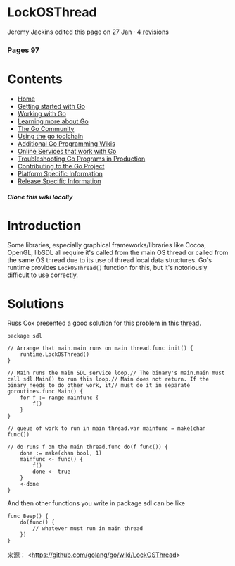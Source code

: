 

# LockOSThread

Jeremy Jackins edited this page on 27 Jan · [4 revisions](https://github.com/golang/go/wiki/LockOSThread/_history)

### 

###  Pages 97

# Contents

- [Home](https://github.com/golang/go/wiki/)
- [Getting started with Go](https://github.com/golang/go/wiki/#getting-started-with-go)
- [Working with Go](https://github.com/golang/go/wiki/#working-with-go)
- [Learning more about Go](https://github.com/golang/go/wiki/#learning-more-about-go)
- [The Go Community](https://github.com/golang/go/wiki/#the-go-community)
- [Using the go toolchain](https://github.com/golang/go/wiki/#using-the-go-toolchain)
- [Additional Go Programming Wikis](https://github.com/golang/go/wiki/#additional-go-programming-wikis)
- [Online Services that work with Go](https://github.com/golang/go/wiki/#online-services-that-work-with-go)
- [Troubleshooting Go Programs in Production](https://github.com/golang/go/wiki/#troubleshooting-go-programs-in-production)
- [Contributing to the Go Project](https://github.com/golang/go/wiki/#contributing-to-the-go-project)
- [Platform Specific Information](https://github.com/golang/go/wiki/#platform-specific-information)
- [Release Specific Information](https://github.com/golang/go/wiki/#release-specific-information)

##### Clone this wiki locally

# 

# Introduction

Some libraries, especially graphical frameworks/libraries like Cocoa, OpenGL, libSDL all require it's called from the main OS thread or called from the same OS thread due to its use of thread local data structures. Go's runtime provides `LockOSThread()` function for this, but it's notoriously difficult to use correctly.

# 

# Solutions

Russ Cox presented a good solution for this problem in this [thread](https://groups.google.com/d/msg/golang-nuts/IiWZ2hUuLDA/SNKYYZBelsYJ).

```
package sdl

// Arrange that main.main runs on main thread.func init() {
    runtime.LockOSThread()
}

// Main runs the main SDL service loop.// The binary's main.main must call sdl.Main() to run this loop.// Main does not return. If the binary needs to do other work, it// must do it in separate goroutines.func Main() {
    for f := range mainfunc {
        f()
    }
}

// queue of work to run in main thread.var mainfunc = make(chan func())

// do runs f on the main thread.func do(f func()) {
    done := make(chan bool, 1)
    mainfunc <- func() {
        f()
        done <- true
    }
    <-done
}
```

And then other functions you write in package sdl can be like

```
func Beep() {
    do(func() {
        // whatever must run in main thread
    })
}
```

来源： <<https://github.com/golang/go/wiki/LockOSThread>>

 

